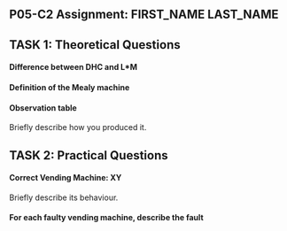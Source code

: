 ## P05-C2 Assignment: FIRST_NAME LAST_NAME

## TASK 1: Theoretical Questions

#### Difference between DHC and L*M

#### Definition of the Mealy machine

#### Observation table
Briefly describe how you produced it.

## TASK 2: Practical Questions

#### Correct Vending Machine: XY
Briefly describe its behaviour.

#### For each faulty vending machine, describe the fault

